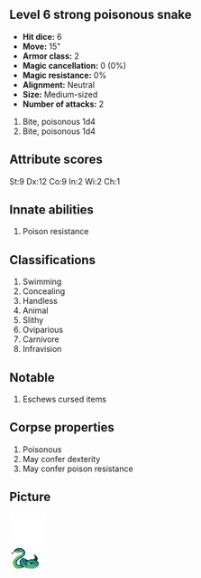 ## Level 6 strong poisonous snake

- **Hit dice:** 6
- **Move:** 15"
- **Armor class:** 2
- **Magic cancellation:** 0 (0%)
- **Magic resistance:** 0%
- **Alignment:** Neutral
- **Size:** Medium-sized
- **Number of attacks:** 2
1. Bite, poisonous 1d4
2. Bite, poisonous 1d4

## Attribute scores

St:9 Dx:12 Co:9 In:2 Wi:2 Ch:1

## Innate abilities

1. Poison resistance

## Classifications

1. Swimming
2. Concealing
3. Handless
4. Animal
5. Slithy
6. Oviparious
7. Carnivore
8. Infravision

## Notable

1. Eschews cursed items

## Corpse properties

1. Poisonous
2. May confer dexterity
3. May confer poison resistance

## Picture

![Pit viper](https://github.com/hyvanmielenpelit/GnollHackTileSet/blob/main/Monsters/pit_viper/pit_viper.png?raw=true)
